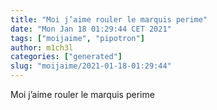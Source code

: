 ```yaml
---
title: "Moi j’aime rouler le marquis perime"
date: "Mon Jan 18 01:29:44 CET 2021"
tags: ["moijaime", "pipotron"]
author: m1ch3l
categories: ["generated"]
slug: "moijaime/2021-01-18-01:29:44"
---
```


Moi j’aime rouler le marquis perime
